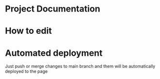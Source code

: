 # Project Documentation 


# How to edit



# Automated deployment
Just push or merge changes to main branch and them will be automatically deployed to the page
